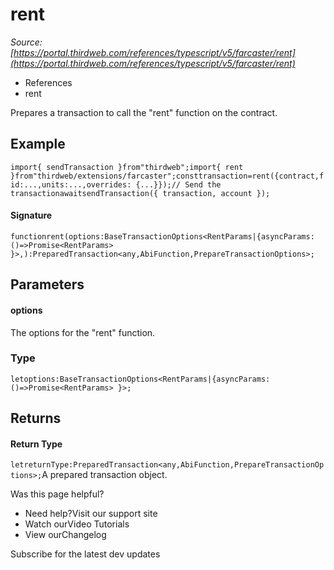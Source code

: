 # rent

*Source: [https://portal.thirdweb.com/references/typescript/v5/farcaster/rent](https://portal.thirdweb.com/references/typescript/v5/farcaster/rent)*

* References
* rent

Prepares a transaction to call the "rent" function on the contract.

## Example

`import{ sendTransaction }from"thirdweb";import{ rent }from"thirdweb/extensions/farcaster";consttransaction=rent({contract,fid:...,units:...,overrides: {...}});// Send the transactionawaitsendTransaction({ transaction, account });`
#### Signature

`functionrent(options:BaseTransactionOptions<RentParams|{asyncParams:()=>Promise<RentParams> }>,):PreparedTransaction<any,AbiFunction,PrepareTransactionOptions>;`
## Parameters

#### options

The options for the "rent" function.

### Type

`letoptions:BaseTransactionOptions<RentParams|{asyncParams:()=>Promise<RentParams> }>;`
## Returns

#### Return Type

`letreturnType:PreparedTransaction<any,AbiFunction,PrepareTransactionOptions>;`A prepared transaction object.

Was this page helpful?

* Need help?Visit our support site
* Watch ourVideo Tutorials
* View ourChangelog

Subscribe for the latest dev updates

